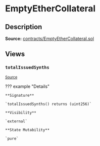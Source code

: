 # EmptyEtherCollateral

## Description

**Source:** [contracts/EmptyEtherCollateral.sol](https://github.com/Synthetixio/synthetix/tree/v2.30.1/contracts/EmptyEtherCollateral.sol)

## Views

### `totalIssuedSynths`

<sub>[Source](https://github.com/Synthetixio/synthetix/tree/v2.30.1/contracts/EmptyEtherCollateral.sol#L6)</sub>

??? example "Details"

    **Signature**

    `totalIssuedSynths() returns (uint256)`

    **Visibility**

    `external`

    **State Mutability**

    `pure`

